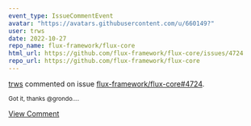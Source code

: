```yaml
---
event_type: IssueCommentEvent
avatar: "https://avatars.githubusercontent.com/u/660149?"
user: trws
date: 2022-10-27
repo_name: flux-framework/flux-core
html_url: https://github.com/flux-framework/flux-core/issues/4724
repo_url: https://github.com/flux-framework/flux-core
---
```


<a href='https://github.com/trws' target='_blank'>trws</a> commented on issue <a href='https://github.com/flux-framework/flux-core/issues/4724' target='_blank'>flux-framework/flux-core#4724</a>.

<small>Got it, thanks @grondo....</small>

<a href='https://github.com/flux-framework/flux-core/issues/4724' target='_blank'>View Comment</a>